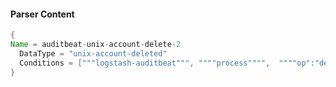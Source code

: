 #### Parser Content
```Java
{
Name = auditbeat-unix-account-delete-2
  DataType = "unix-account-deleted"
  Conditions = ["""logstash-auditbeat""", """"process"""",  """"op":"delete-shadow-group""""]
}
```